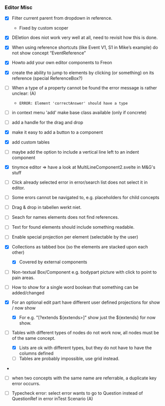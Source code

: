 ### Editor Misc

- [x] Filter current parent from dropdown in reference.
  - Fixed by custom scoper
- [x] DEletion does niot work very well at all, need to revisit how this is done.
- [x] When using reference shortcuts (like Event V1, S1 in Mike’s example) do not show concept “EventReference”
- [x] Howto add your own editor components to Freon
- [x] create the ability to jump to elements by clicking (or something) on its reference
      (special ReferenceBox?)
- [ ] When a type of a property cannot be found the error message is rather unclear: (A)
    -  `ERROR: Element 'correctAnswer' should have a type`

- [ ] in context menu 'add' make base class available (only if concrete)
- [ ] add a handle for the drag and drop
- [x] make it easy to add a button to a component

- [x] add custom tables

- [ ] maybe add the option to include a vertical line left to an indent component
- [x] tinymce editor => have a look at MultiLineComponent2.svelte in M&G's stuff

- [ ] Click already selected error in error/search list does not select it in editor.
- [ ] Some erors cannot be navigated to, e.g. placeholders for child concepts

- [ ] Drag & drop in tabellen werkt niet.

- [ ] Seach for names elements does not find references.
- [ ] Text for found elements should include something readable.
- [ ] Enable special projection per element (selectable by the user)

- [x] Collections as tabbed box (so the elements are stacked upon each other)
    - [x]  Covered by external components
- [ ] Non-textual Box/Component e.g. bodypart picture with click to point to pain areas.

- [ ] How to show for a single word boolean that something can be added/changed
- [x] For an optional edit part have different user defined projections for show / now show
    - [x] For e.g. "[?extends ${extends>]" show just the ${extends} for now show.
- [ ] Tables with different types of nodes do not work now, all nodes must be of the same concept.
    - [x]  Lists are ok with different types, but they do not have to have the columns defined
    - [ ] Tables are probably impossible, use grid instead.
-
- [ ] when two concepts with the same name are referrable, a duplicate key error occurrs.
- [ ] Typecheck error: select error wants to go to Question instead of QuestionRef in error inTest Scenario (A)


